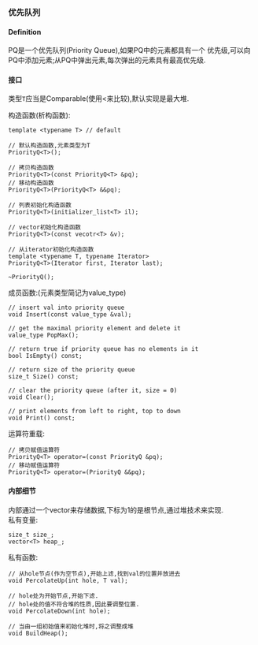 ### 优先队列
#### Definition
PQ是一个优先队列(Priority Queue),如果PQ中的元素都具有一个
优先级,可以向PQ中添加元素;从PQ中弹出元素,每次弹出的元素具有最高优先级.

#### 接口
类型`T`应当是Comparable(使用<来比较),默认实现是最大堆.

构造函数(析构函数):

	template <typename T> // default
	
	// 默认构造函数,元素类型为T
	PriorityQ<T>();
	
	// 拷贝构造函数
	PriorityQ<T>(const PriorityQ<T> &pq);
	// 移动构造函数
	PriorityQ<T>(PriorityQ<T> &&pq);
	
	// 列表初始化构造函数
	PriorityQ<T>(initializer_list<T> il);
	
	// vector初始化构造函数
	PriorityQ<T>(const vecotr<T> &v);
	
	// 从iterator初始化构造函数
	template <typename T, typename Iterator>
	PriorityQ<T>(Iterator first, Iterator last);
	
	~PriorityQ();
	
成员函数:(元素类型简记为value_type)

	// insert val into priority queue
	void Insert(const value_type &val);
	
	// get the maximal priority element and delete it
	value_type PopMax();
	
	// return true if priority queue has no elements in it
	bool IsEmpty() const;
	
	// return size of the priority queue
	size_t Size() const;
		
	// clear the priority queue (after it, size = 0)
	void Clear();
	
	// print elements from left to right, top to down
	void Print() const;
	
运算符重载:

	// 拷贝赋值运算符
	PriorityQ<T> operator=(const PriorityQ &pq);
	// 移动赋值运算符
	PriorityQ<T> operator=(PriorityQ &&pq);

#### 内部细节
内部通过一个vector来存储数据,下标为1的是根节点,通过堆技术来实现.  
私有变量:

	size_t size_;
	vector<T> heap_;
	
私有函数:

	// 从hole节点(作为空节点),开始上滤,找到val的位置并放进去
	void PercolateUp(int hole, T val);
	
	// hole处为开始节点,开始下滤.
	// hole处的值不符合堆的性质,因此要调整位置.
	void PercolateDown(int hole);

	// 当由一组初始值来初始化堆时,将之调整成堆
	void BuildHeap();
